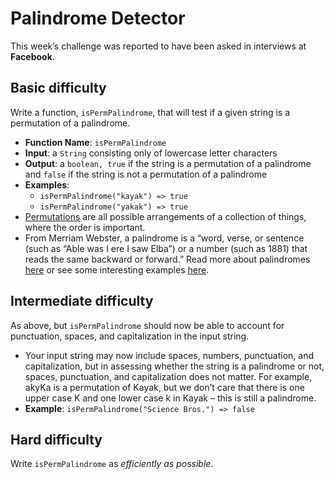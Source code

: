 # Palindrome Detector

This week’s challenge was reported to have been asked in interviews at **Facebook**.

## Basic difficulty

Write a function, `isPermPalindrome`, that will test if a given string is a permutation of a palindrome.

* **Function Name**: `isPermPalindrome`
* **Input**: a `String` consisting only of lowercase letter characters
* **Output**: a `boolean, true` if the string is a permutation of a palindrome and `false` if the string is not a permutation of a palindrome
* **Examples**:
  * `isPermPalindrome("kayak") => true`
  * `isPermPalindrome("yakak") => true`
* [Permutations](https://www.mathsisfun.com/definitions/permutation.html) are all possible arrangements of a collection of things, where the order is important.
* From Merriam Webster, a palindrome is a “word, verse, or sentence (such as “Able was I ere I saw Elba”) or a number (such as 1881) that reads the same backward or forward.” Read more about palindromes [here](https://en.wikipedia.org/wiki/Palindrome) or see some interesting examples [here](https://examples.yourdictionary.com/palindrome-examples.html).

## Intermediate difficulty

As above, but `isPermPalindrome` should now be able to account for punctuation, spaces, and capitalization in the input string.

* Your input string may now include spaces, numbers, punctuation, and capitalization, but in assessing whether the string is a palindrome or not, spaces, punctuation, and capitalization does not matter. For example, akyKa is a permutation of Kayak, but we don’t care that there is one upper case K and one lower case k in Kayak – this is still a palindrome.
* **Example**: `isPermPalindrome("Science Bros.") => false`

## Hard difficulty

Write `isPermPalindrome` as *efficiently as possible*.

